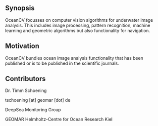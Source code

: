 ## Synopsis

OceanCV focusses on computer vision algorithms for underwater image analysis.
This includes image processing, pattern recognition, machine learning and geometric algorithms but also functionality for navigation.

## Motivation

OceanCV bundles ocean image analysis functionality that has been published or is to be published in the scientific journals.

## Contributors

Dr. Timm Schoening

tschoening [at] geomar [dot] de

DeepSea Monitoring Group

GEOMAR Helmholtz-Centre for Ocean Research Kiel

